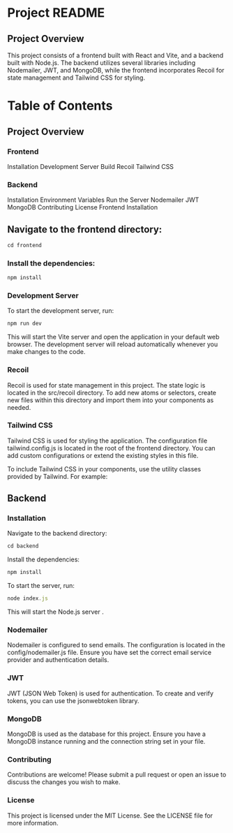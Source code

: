 # Project README
## Project Overview
This project consists of a frontend built with React and Vite, and a backend built with Node.js. The backend utilizes several libraries including Nodemailer, JWT, and MongoDB, while the frontend incorporates Recoil for state management and Tailwind CSS for styling.

# Table of Contents
## Project Overview
### Frontend
Installation
Development Server
Build
Recoil
Tailwind CSS
### Backend
Installation
Environment Variables
Run the Server
Nodemailer
JWT
MongoDB
Contributing
License
Frontend
Installation
## Navigate to the frontend directory:

```js
cd frontend
```
### Install the dependencies:
```js
npm install
```
### Development Server
To start the development server, run:
```js
npm run dev
```
This will start the Vite server and open the application in your default web browser. The development server will reload automatically whenever you make changes to the code.

### Recoil
Recoil is used for state management in this project. The state logic is located in the src/recoil directory. To add new atoms or selectors, create new files within this directory and import them into your components as needed.

### Tailwind CSS
Tailwind CSS is used for styling the application. The configuration file tailwind.config.js is located in the root of the frontend directory. You can add custom configurations or extend the existing styles in this file.

To include Tailwind CSS in your components, use the utility classes provided by Tailwind. For example:

## Backend
### Installation
Navigate to the backend directory:

```js
cd backend
```
Install the dependencies:
```js
npm install
```

To start the server, run:
```js
node index.js
```
This will start the Node.js server .

### Nodemailer
Nodemailer is configured to send emails. The configuration is located in the config/nodemailer.js file. Ensure you have set the correct email service provider and authentication details.

### JWT
JWT (JSON Web Token) is used for authentication. To create and verify tokens, you can use the jsonwebtoken library.

### MongoDB
MongoDB is used as the database for this project. Ensure you have a MongoDB instance running and the connection string set in your file.

### Contributing
Contributions are welcome! Please submit a pull request or open an issue to discuss the changes you wish to make.

### License
This project is licensed under the MIT License. See the LICENSE file for more information.
